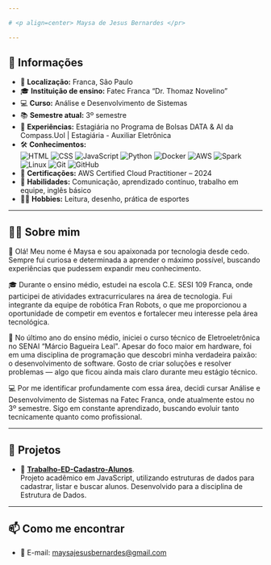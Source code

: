 ```yaml
---

# <p align=center> Maysa de Jesus Bernardes </pr>

---
```


## 📌 Informações

- 🏡 **Localização:** Franca, São Paulo  
- 🎓 **Instituição de ensino:** Fatec Franca “Dr. Thomaz Novelino”  
- 💻 **Curso:** Análise e Desenvolvimento de Sistemas  
- 📚 **Semestre atual:** 3º semestre  
- 💼 **Experiências:** Estagiária no Programa de Bolsas DATA & AI da Compass.Uol | Estagiária - Auxiliar Eletrônica  
- 🛠 **Conhecimentos:**  
  ![HTML](https://img.shields.io/badge/HTML-E34F26?style=flat&logo=html5&logoColor=white)
  ![CSS](https://img.shields.io/badge/CSS-1572B6?style=flat&logo=css3&logoColor=white)
  ![JavaScript](https://img.shields.io/badge/JavaScript-F7DF1E?style=flat&logo=javascript&logoColor=black)
  ![Python](https://img.shields.io/badge/Python-3776AB?style=flat&logo=python&logoColor=white)
  ![Docker](https://img.shields.io/badge/Docker-2496ED?style=flat&logo=docker&logoColor=white)
  ![AWS](https://img.shields.io/badge/AWS-232F3E?style=flat&logo=amazon-aws&logoColor=white)
  ![Spark](https://img.shields.io/badge/Spark-E25A1C?style=flat&logo=apachespark&logoColor=white)
  ![Linux](https://img.shields.io/badge/Linux-FCC624?style=flat&logo=linux&logoColor=black)
  ![Git](https://img.shields.io/badge/Git-F05032?style=flat&logo=git&logoColor=white)
  ![GitHub](https://img.shields.io/badge/GitHub-181717?style=flat&logo=github&logoColor=white)
- 🏅 **Certificações:** AWS Certified Cloud Practitioner – 2024  
- 🧠 **Habilidades:** Comunicação, aprendizado contínuo, trabalho em equipe, inglês básico
- 🧘‍♀️ **Hobbies:** Leitura, desenho, prática de esportes  

---
## 👩‍💻 Sobre mim

👋 Olá! Meu nome é Maysa e sou apaixonada por tecnologia desde cedo. Sempre fui curiosa e determinada a aprender o máximo possível, buscando experiências que pudessem expandir meu conhecimento.

🎓 Durante o ensino médio, estudei na escola C.E. SESI 109 Franca, onde participei de atividades extracurriculares na área de tecnologia. Fui integrante da equipe de robótica Fran Robots, o que me proporcionou a oportunidade de competir em eventos e fortalecer meu interesse pela área tecnológica.

🔧 No último ano do ensino médio, iniciei o curso técnico de Eletroeletrônica no SENAI “Márcio Bagueira Leal". Apesar do foco maior em hardware, foi em uma disciplina de programação que descobri minha verdadeira paixão: o desenvolvimento de software. Gosto de criar soluções e resolver problemas — algo que ficou ainda mais claro durante meu estágio técnico.

💻 Por me identificar profundamente com essa área, decidi cursar Análise e Desenvolvimento de Sistemas na Fatec Franca, onde atualmente estou no 3º semestre. Sigo em constante aprendizado, buscando evoluir tanto tecnicamente quanto como profissional.

---

## 🚀 Projetos

- 📘 [**Trabalho-ED-Cadastro-Alunos**](https://github.com/Maysa-Jesus/Trabalho-ED-Cadastro-Alunos).  
  Projeto acadêmico em JavaScript, utilizando estruturas de dados para cadastrar, listar e buscar alunos. Desenvolvido para a disciplina de Estrutura de Dados.

---

## 📫 Como me encontrar

- 📧 E-mail: maysajesusbernardes@gmail.com

